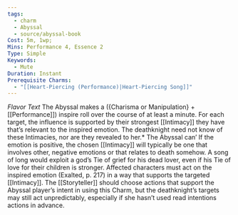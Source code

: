 ```yaml
---
tags:
  - charm
  - Abyssal
  - source/abyssal-book
Cost: 5m, 1wp;
Mins: Performance 4, Essence 2
Type: Simple
Keywords:
  - Mute
Duration: Instant
Prerequisite Charms:
  - "[[Heart-Piercing (Performance)|Heart-Piercing Song]]"
---
```

*Flavor Text*
The Abyssal makes a ({Charisma or Manipulation} + [[Performance]]) inspire roll over the course of at least a minute. For each target, the influence is supported by their strongest [[Intimacy]] they have that’s relevant to the inspired emotion. The deathknight need not know of these Intimacies, nor are they revealed to her.*
The Abyssal can’ If the emotion is positive, the chosen [[Intimacy]] will typically be one that involves other, negative emotions or that relates to death somehow. A song of long would exploit a god’s Tie of grief for his dead lover, even if his Tie of love for their children is stronger.
Affected characters must act on the inspired emotion (Exalted, p. 217) in a way that supports the targeted [[Intimacy]]. The [[Storyteller]] should choose actions that support the Abyssal player’s intent in using this Charm, but the deathknight’s targets may still act unpredictably, especially if she hasn’t used read intentions actions in advance.